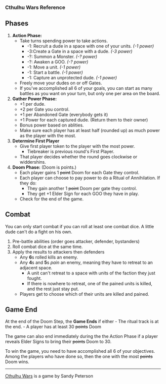 ### Cthulhu Wars Reference


## Phases

1. **Action Phase:** 
    - Take turns spending power to take actions.
        - -1: Recruit a dude in a space with one of your units. *(-1 power)*
        - -3:Create a Gate in a space with a dude. *(-3 power)*
        - -?: Summon a Monster. *(-? power)*
        - -?: Awaken a GOO. *(-? power)*
        - -1: Move a unit. *(-1 power)*
        - -1: Start a battle. *(-1 power)*
        - -1: Capture an unprotected dude. *(-1 power)*
    - Freely move your dudes on or off Gates.
    - If you've accomplished all 6 of your goals, you can start as many battles as you want on your turn, but only one per area on the board.
2. **Gather Power Phase:**
    - +1 per dude.
    - +2 per Gate you control.
    - +1 per Abandoned Gate (everybody gets it)
    - +1 Power for each captured dude. (Return them to their owner)
    - Bonus power based on ablities.
    - Make sure each player has at least half (rounded up) as much power as the player with the most.
3. **Determine First Player**
    - Give first player token to the player with the most power.
        - Tiebreaker is previous round's First Player.  
    - That player decides whether the round goes clockwise or widdershins.
4. **Doom Phase:** (Doom is points.)
    - Each player gains 1 ~~point~~ Doom for each Gate they control.
    - Each player can choose to pay power to do a Ritual of Annihilation. If they do:
        - They gain another 1 ~~point~~ Doom per gate they control.
        - They get +1 Elder Sign for each GOO they have in play.
    - Check for the end of the game.

## Combat

You can only start combat if you can roll at least one combat dice. A little dude can't do a fight on his own.

1. Pre-battle abilities (order goes attacker, defender, bystanders)
2. Roll combat dice at the same time.
3. Apply the results to attackers then defenders
    - Any **6**s rolled kills an enemy.
    - Any **4**s and **5**s _pain_ an enemy, meaning they have to retreat to an adjacent space.
        - A unit can't retreat to a space with units of the faction they just fought.
        - If there is nowhere to retreat, one of the pained units is killed, and the rest just stay put.
    - Players get to choose which of their units are killed and pained.  


## Game End

At the end of the Doom Step, the **Game Ends** if either
    - The ritual track is at the end.
    - A player has at least 30 ~~points~~ Doom

The game can also end immediately during the the Action Phase if a player reveals Elder Signs to bring their ~~points~~ Doom to 30.

To win the game, you need to have accomplished all 6 of your objectives.   
Among the players who have done so, then the one with the most ~~points~~ Doom wins.






--- 


[Cthulhu Wars](https://petersengames.com/cthulhu-wars/) is a game by Sandy Peterson
